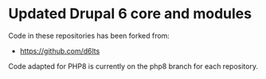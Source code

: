 # Updated Drupal 6 core and modules

Code in these repositories has been forked from:
- https://github.com/d6lts

Code adapted for PHP8 is currently on the php8 branch for each repository.
